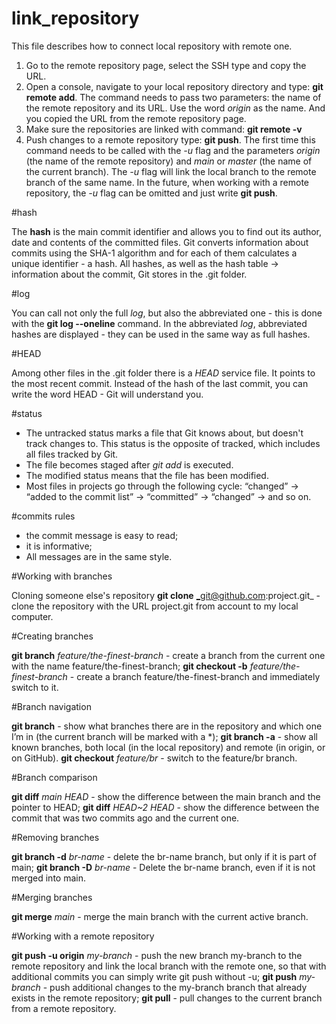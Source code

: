 # link_repository
This file describes how to connect local repository with remote one.
1. Go to the remote repository page, select the SSH type and copy the URL.
2. Open a console, navigate to your local repository directory and type: **git remote add**. The command needs to pass two parameters: the name of the remote repository and its URL. Use the word _origin_ as the name. And you copied the URL from the remote repository page.
3. Make sure the repositories are linked with command: **git remote -v**
4. Push changes to a remote repository type:  **git push**. The first time this command needs to be called with the _-u_ flag and the parameters _origin_ (the name of the remote repository) and _main_ or _master_ (the name of the current branch). The _-u_ flag will link the local branch to the remote branch of the same name. In the future, when working with a remote repository, the _-u_ flag can be omitted and just write **git push**.


#hash

The **hash** is the main commit identifier and allows you to find out its author, date and contents of the committed files.
Git converts information about commits using the SHA-1 algorithm and for each of them calculates a unique identifier - a hash.
All hashes, as well as the hash table → information about the commit, Git stores in the .git folder.


#log

You can call not only the full _log_, but also the abbreviated one - this is done with the **git log --oneline** command.
In the abbreviated _log_, abbreviated hashes are displayed - they can be used in the same way as full hashes.


#HEAD

Among other files in the .git folder there is a _HEAD_ service file. It points to the most recent commit.
Instead of the hash of the last commit, you can write the word HEAD - Git will understand you.


#status

* The untracked status marks a file that Git knows about, but doesn't track changes to. This status is the opposite of tracked, which includes all files tracked by Git.
* The file becomes staged after *git add* is executed.
* The modified status means that the file has been modified.
* Most files in projects go through the following cycle: “changed” → “added to the commit list” → “committed” → “changed” → and so on.


#commits rules

* the commit message is easy to read;
* it is informative;
* All messages are in the same style.

#Working with branches

Cloning someone else's repository
**git clone** _git@github.com:project.git_ - clone the repository with the URL project.git from account to my local computer.

#Creating branches

**git branch** _feature/the-finest-branch_ - create a branch from the current one with the name feature/the-finest-branch;
**git checkout -b** _feature/the-finest-branch_ - create a branch feature/the-finest-branch and immediately switch to it.

#Branch navigation

**git branch** - show what branches there are in the repository and which one I’m in (the current branch will be marked with a *);
**git branch -a** - show all known branches, both local (in the local repository) and remote (in origin, or on GitHub).
**git checkout** _feature/br_ - switch to the feature/br branch.

#Branch comparison

**git diff** _main_ _HEAD_ - show the difference between the main branch and the pointer to HEAD;
**git diff** _HEAD~2_ _HEAD_ - show the difference between the commit that was two commits ago and the current one.

#Removing branches

**git branch -d** _br-name_ - delete the br-name branch, but only if it is part of main;
**git branch -D** _br-name_ - Delete the br-name branch, even if it is not merged into main.

#Merging branches

**git merge** _main_ - merge the main branch with the current active branch.

#Working with a remote repository

**git push -u origin** _my-branch_ - push the new branch my-branch to the remote repository and link the local branch with the remote one, so that with additional commits you can simply write git push without -u;
**git push** _my-branch_ - push additional changes to the my-branch branch that already exists in the remote repository;
**git pull** - pull changes to the current branch from a remote repository.
